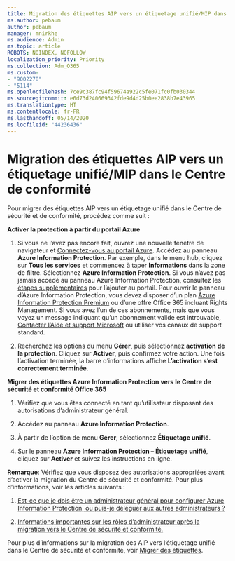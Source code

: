 ```yaml
---
title: Migration des étiquettes AIP vers un étiquetage unifié/MIP dans le Centre de conformité
ms.author: pebaum
author: pebaum
manager: mnirkhe
ms.audience: Admin
ms.topic: article
ROBOTS: NOINDEX, NOFOLLOW
localization_priority: Priority
ms.collection: Adm_O365
ms.custom:
- "9002278"
- "5114"
ms.openlocfilehash: 7ce9c387fc94f59674a922c5fe071fc0fb030344
ms.sourcegitcommit: e6d73d240669342fde9d4d25b0ee2838b7e43965
ms.translationtype: HT
ms.contentlocale: fr-FR
ms.lasthandoff: 05/14/2020
ms.locfileid: "44236436"
---
```

# <a name="migration-from-aip-to-mipunified-labeling-in-the-compliance-center"></a>Migration des étiquettes AIP vers un étiquetage unifié/MIP dans le Centre de conformité

Pour migrer des étiquettes AIP vers un étiquetage unifié dans le Centre de sécurité et de conformité, procédez comme suit :

**Activer la protection à partir du portail Azure**

1. Si vous ne l’avez pas encore fait, ouvrez une nouvelle fenêtre de navigateur et [Connectez-vous au portail Azure](https://docs.microsoft.com/azure/information-protection/deploy-use/configure-policy#signing-in-to-the-azure-portal). Accédez au panneau **Azure Information Protection**. Par exemple, dans le menu hub, cliquez sur **Tous les services** et commencez à taper **Informations** dans la zone de filtre. Sélectionnez **Azure Information Protection**. Si vous n’avez pas jamais accédé au panneau Azure Information Protection, consultez les [étapes supplémentaires](https://docs.microsoft.com/azure/information-protection/deploy-use/configure-policy#to-access-the-azure-information-protection-blade-for-the-first-time) pour l’ajouter au portail. Pour ouvrir le panneau d’Azure Information Protection, vous devez disposer d’un plan [Azure Information Protection Premium](https://www.microsoft.com/cloud-platform/azure-information-protection-pricing) ou d’une offre Office 365 incluant Rights Management. Si vous avez l’un de ces abonnements, mais que vous voyez un message indiquant qu’un abonnement valide est introuvable, [Contacter l’Aide et support Microsoft](https://docs.microsoft.com/azure/information-protection/get-started/information-support#to-contact-microsoft-support) ou utiliser vos canaux de support standard.

2. Recherchez les options du menu **Gérer**, puis sélectionnez **activation de la protection**. Cliquez sur **Activer**, puis confirmez votre action. Une fois l’activation terminée, la barre d’informations affiche **L’activation s’est correctement terminée**.

**Migrer des étiquettes Azure Information Protection vers le Centre de sécurité et conformité Office 365**

1. Vérifiez que vous êtes connecté en tant qu’utilisateur disposant des autorisations d’administrateur général.

2. Accédez au panneau **Azure Information Protection**.

3. À partir de l’option de menu **Gérer**, sélectionnez **Étiquetage unifié**.

4. Sur le panneau **Azure Information Protection – Étiquetage unifié**, cliquez sur **Activer** et suivez les instructions en ligne.

**Remarque**: Vérifiez que vous disposez des autorisations appropriées avant d’activer la migration du Centre de sécurité et conformité. Pour plus d’informations, voir les articles suivants :

1. [Est-ce que je dois être un administrateur général pour configurer Azure Information Protection, ou puis-je déléguer aux autres administrateurs ?](https://docs.microsoft.com/azure/information-protection/faqs#do-you-need-to-be-a-global-admin-to-configure-azure-information-protection-or-can-i-delegate-to-other-administrators)

2. [Informations importantes sur les rôles d’administrateur après la migration vers le Centre de sécurité et conformité.](https://docs.microsoft.com/azure/information-protection/configure-policy-migrate-labels#important-information-about-administrative-roles)

Pour plus d’informations sur la migration des AIP vers l’étiquetage unifié dans le Centre de sécurité et conformité, voir [Migrer des étiquettes](https://docs.microsoft.com/azure/information-protection/configure-policy-migrate-labels).
